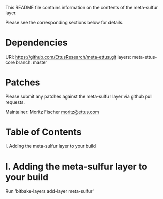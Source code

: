 This README file contains information on the contents of the meta-sulfur layer.

Please see the corresponding sections below for details.

Dependencies
============

  URI: https://github.com/EttusResearch/meta-ettus.git
  layers: meta-ettus-core
  branch: master

Patches
=======

Please submit any patches against the meta-sulfur layer via github pull requests.

Maintainer: Moritz Fischer <moritz@ettus.com>

Table of Contents
=================

  I. Adding the meta-sulfur layer to your build


I. Adding the meta-sulfur layer to your build
=================================================

Run 'bitbake-layers add-layer meta-sulfur'
